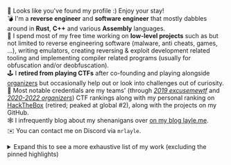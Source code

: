 👋 Looks like you've found my profile :) Enjoy your stay!  
💣 I'm a **reverse engineer** and **software engineer** that mostly dabbles around in **Rust**, **C++** and various **Assembly** languages.  
👹 I spend most of my free time working on **low-level projects** such as but not limited to reverse engineering software (malware, anti cheats, games, ...), writing emulators, creating reversing & exploit development related tooling and implementing compiler related programs (usually for obfuscation and/or deobfuscation).  
🕹️ I **retired from playing CTFs** after co-founding and playing alongside [organizers](https://ctftime.org/team/42934/) but occasionally help out or look into challenges out of curiosity.  
🔑 Most notable credentials are my teams' (through *[2019 excusemewtf](https://ctftime.org/team/104977/)* and *[2020-2022 organizers](https://ctftime.org/team/42934/)*) CTF rankings along with my personal ranking on [HackTheBox](https://app.hackthebox.com/profile/7533) (retired; peaked at global #2), along with the projects on my GitHub.  
🕸️ I infrequently blog about my shenanigans over [on my blog layle.me](https://layle.me).  
✉️ You can contact me on Discord via `mrlayle`.  

<details>
  <summary>Expand this to see a more exhaustive list of my work (excluding the pinned highlights)</summary>

  * [vacation3-emu](https://github.com/ioncodes/vacation3-emu) - An emulator that deobfuscates and decrypts VAC3 anticheat modules
  * [long_night](https://github.com/ioncodes/long_night) - A collection of themes based on pastel colors, created for reverse engineers
  * [RACEAC](https://github.com/ioncodes/RACEAC) - Proof of concept code for an EasyAntiCheat race condition that allowed you to tamper resource data
  * [gg](https://github.com/ioncodes/gg) - WIP GameGear emulator that's able to run some games well
  * [DeadByDaylight](https://github.com/ioncodes/DeadByDaylight) - Dead by Daylight research material gathered while reverse engineering the game
  * [FallGuys](https://github.com/ioncodes/FallGuys) - FallGuys cheat that used internal functions present in one of the first published releases of the game
  * [NonlethalCompany](https://github.com/ioncodes/NonlethalCompany) - Lethal Company cheat that uses Harmony to change various aspects of the game (infinite sprint, no death, etc)
  * [ESP-It](https://github.com/ioncodes/ESP-It) - Witch It ESP cheat 
  * [Clicker Heroes](https://github.com/ioncodes/clickerheroes) - Clicker Heroes cheat that allows you to use self created redemption codes to unlock items by emulating the server response
  * [Maze](https://github.com/ioncodes/Maze) - Cheats for "Maze", LiveOverflow's game hacking challenge
  * [rw](https://github.com/ioncodes/rw) - A kernel driver exposing read/write capabilities to usermode
  * [dlsym_hook](https://github.com/ioncodes/dlsym_hook) - Rewrites a binary statically by lifting the instructions to LLVM, hooking a function and compiling it back
  * [docker-compiler-explorer](https://github.com/ioncodes/docker-compiler-explorer) - Dockerized version of Godbolt's Compiler Explorer preconfigured with C, C++, Rust and LLVM
  * [dbgmon](https://github.com/ioncodes/dbgmon) - Reverse engineered implementation of DbgView's usermode logger
  * [Curveball](https://github.com/ioncodes/Curveball) - Proof of concept code for CVE-2020-0601 also known as the "CryptoAPI exploit"
  * [BlueGate](https://github.com/ioncodes/BlueGate) - PoC for the Remote Desktop Gateway vulnerability - CVE-2020-0609 & CVE-2020-0610
  * [SteamManifestFixer](https://github.com/ioncodes/SteamManifestFixer) - Patches Steam to download depot files without manifest data
  * [pooldump](https://github.com/ioncodes/pooldump) - Allows you to dump all nonpaged `BigPool`s from kernel
  * [sbb](https://github.com/ioncodes/sbb) - A commandline tool that allows you to check the public transportation connection via SBB
  * [JodelAPI](https://github.com/ioncodes/JodelAPI) - A wrapper for Jodel's API
</details>
